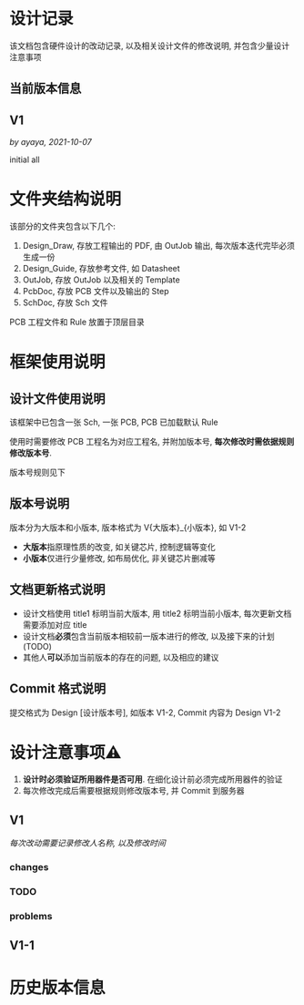 # 设计记录

该文档包含硬件设计的改动记录, 以及相关设计文件的修改说明, 并包含少量设计注意事项

## 当前版本信息

## V1

*by ayaya, 2021-10-07*

initial all



# 文件夹结构说明

该部分的文件夹包含以下几个:

1. Design_Draw, 存放工程输出的 PDF, 由 OutJob 输出, 每次版本迭代完毕必须生成一份
2. Design_Guide, 存放参考文件, 如 Datasheet
3. OutJob, 存放 OutJob 以及相关的 Template
4. PcbDoc, 存放 PCB 文件以及输出的 Step
5. SchDoc, 存放 Sch 文件

PCB 工程文件和 Rule 放置于顶层目录

# 框架使用说明

## 设计文件使用说明

该框架中已包含一张 Sch, 一张 PCB, PCB 已加载默认 Rule

使用时需要修改 PCB 工程名为对应工程名, 并附加版本号, **每次修改时需依据规则修改版本号**.

版本号规则见下

## 版本号说明

版本分为大版本和小版本, 版本格式为 V{大版本}_{小版本}, 如 V1-2

* **大版本**指原理性质的改变, 如关键芯片, 控制逻辑等变化
* **小版本**仅进行少量修改, 如布局优化, 非关键芯片删减等

## 文档更新格式说明

* 设计文档使用 title1 标明当前大版本, 用 title2 标明当前小版本, 每次更新文档需要添加对应 title
* 设计文档**必须**包含当前版本相较前一版本进行的修改, 以及接下来的计划(TODO)
* 其他人**可以**添加当前版本的存在的问题, 以及相应的建议



## Commit 格式说明

提交格式为 Design [设计版本号], 如版本 V1-2, Commit 内容为 Design V1-2



# 设计注意事项⚠

1. **设计时必须验证所用器件是否可用**. 在细化设计前必须完成所用器件的验证
2. 每次修改完成后需要根据规则修改版本号, 并 Commit 到服务器



## V1

*每次改动需要记录修改人名称, 以及修改时间*

### changes

### TODO

### problems



## V1-1



# 历史版本信息


